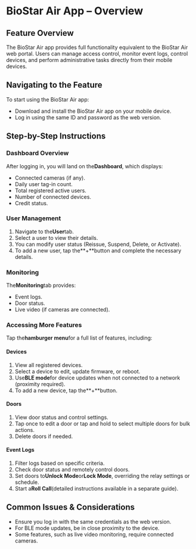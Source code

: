 # BioStar Air App – Overview

## Feature Overview

The BioStar Air app provides full functionality equivalent to the BioStar Air web portal. Users can manage access control, monitor event logs, control devices, and perform administrative tasks directly from their mobile devices.

## Navigating to the Feature

To start using the BioStar Air app:

* Download and install the BioStar Air app on your mobile device.
* Log in using the same ID and password as the web version.

## Step-by-Step Instructions

### Dashboard Overview

After logging in, you will land on the**Dashboard**, which displays:

* Connected cameras (if any).
* Daily user tag-in count.
* Total registered active users.
* Number of connected devices.
* Credit status.

### User Management

1. Navigate to the**User**tab.
2. Select a user to view their details.
3. You can modify user status (Reissue, Suspend, Delete, or Activate).
4. To add a new user, tap the\*\*+\*\*button and complete the necessary details.

### Monitoring

The**Monitoring**tab provides:

* Event logs.
* Door status.
* Live video (if cameras are connected).

### Accessing More Features

Tap the**hamburger menu**for a full list of features, including:

#### Devices

1. View all registered devices.
2. Select a device to edit, update firmware, or reboot.
3. Use**BLE mode**for device updates when not connected to a network (proximity required).
4. To add a new device, tap the\*\*+\*\*button.

#### Doors

1. View door status and control settings.
2. Tap once to edit a door or tap and hold to select multiple doors for bulk actions.
3. Delete doors if needed.

#### Event Logs

1. Filter logs based on specific criteria.
2. Check door status and remotely control doors.
3. Set doors to**Unlock Mode**or**Lock Mode**, overriding the relay settings or schedule.
4. Start a**Roll Call**(detailed instructions available in a separate guide).

## Common Issues & Considerations

* Ensure you log in with the same credentials as the web version.
* For BLE mode updates, be in close proximity to the device.
* Some features, such as live video monitoring, require connected cameras.
